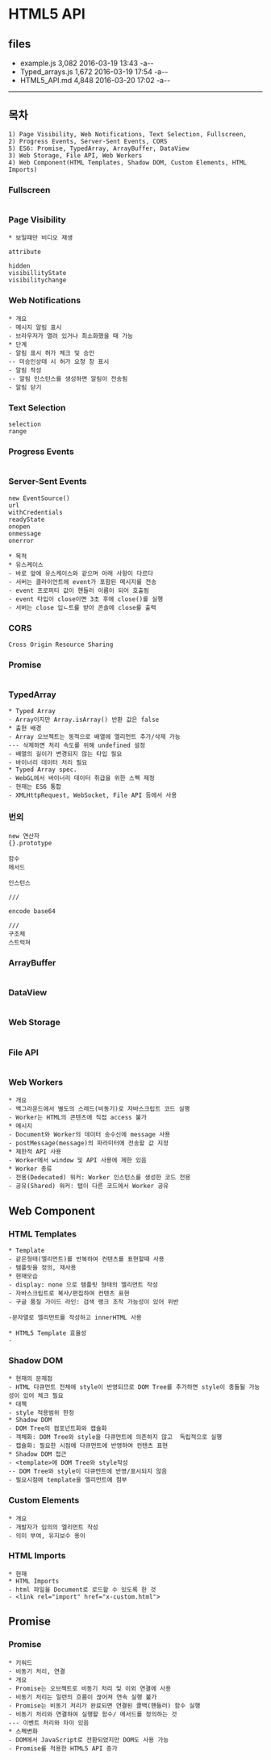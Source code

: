 # HTML5 API 

## files

* example.js	3,082	2016-03-19 13:43	-a--
* Typed_arrays.js	1,672	2016-03-19 17:54	-a--
* HTML5_API.md	4,848	2016-03-20 17:02	-a--

***

## 목차

```
1) Page Visibility, Web Notifications, Text Selection, Fullscreen,
2) Progress Events, Server-Sent Events, CORS
5) ES6: Promise, TypedArray, ArrayBuffer, DataView
3) Web Storage, File API, Web Workers
4) Web Component(HTML Templates, Shadow DOM, Custom Elements, HTML Imports)
```

### Fullscreen

```

```

### Page Visibility 

```
* 보일때만 비디오 재생

attribute

hidden
visibillityState
visibilitychange
```

### Web Notifications 

```
* 개요
- 메시지 알림 표시
- 브라우저가 열려 있거나 최소화했을 때 가능
* 단계
- 알림 표시 허가 체크 및 승인
-- 미승인상태 시 허가 요청 창 표시
- 알림 작성
-- 알림 인스턴스를 생성하면 알림이 전송됨
- 알림 닫기

```

### Text Selection 

```
selection
range
```

### Progress Events

```

```

### Server-Sent Events

```
new EventSource()
url
withCredentials
readyState
onopen
onmessage
onerror

* 목적
* 유스케이스
- 바로 앞에 유스케이스와 같으며 아래 사항이 다르다
- 서버는 클라이언트에 event가 포함된 메시지를 전송
- event 프로퍼티 값이 핸들러 이름이 되어 호출됨
- event 타입이 close이면 3초 후에 close()를 실행
- 서버는 close 입ㄴ트를 받아 콘솔에 close를 출력

```

### CORS

```
Cross Origin Resource Sharing
```

### Promise

```

```

### TypedArray 

```
* Typed Array
- Array이지만 Array.isArray() 반환 값은 false
* 출현 배경
- Array 오브젝트는 동적으로 배열에 엘리먼트 추가/삭제 가능
--- 삭제하면 처리 속도를 위해 undefined 설정
- 배열의 길이가 변경되지 않는 타입 필요
- 바이너리 데이터 처리 필요
* Typed Array spec.
- WebGL에서 바이너리 데이터 취급을 위한 스펙 제정
- 현재는 ES6 통합
- XMLHttpRequest, WebSocket, File API 등에서 사용
```

### 번외

```
new 연산자
{}.prototype

함수
메서드

인스턴스

///

encode base64

///
구조체
스트럭쳐

```


### ArrayBuffer 

```

```

### DataView

```

```

### Web Storage

~~~

~~~

### File API

~~~

~~~

### Web Workers

~~~
* 개요
- 백그라운드에서 별도의 스레드(비동기)로 자바스크립트 코드 실행
- Worker는 HTML의 콘텐츠에 직접 access 불가
* 메시지
- Document와 Worker의 데이터 송수신에 message 사용
- postMessage(message)의 파라미터에 전송할 값 지정
* 제한적 API 사용
- Worker에서 window 및 API 사용에 제한 있음
* Worker 종류
- 전용(Dedecated) 워커: Worker 인스턴스를 생성한 코드 전용
- 공유(Shared) 워커: 탭이 다른 코드에서 Worker 공유
~~~

## Web Component

### HTML Templates

```
* Template
- 같은형태(엘리먼트)를 반복하여 컨텐츠를 표현할때 사용
- 템플릿을 정의, 재사용
* 현재모습
- display: none 으로 템플릿 형태의 엘리먼트 작성
- 자바스크립트로 복사/편집하여 컨텐츠 표현
- 구글 품질 가이드 라인: 검색 랭크 조작 가능성이 있어 위반

-문자열로 엘리먼트를 작성하고 innerHTML 사용

* HTML5 Template 효율성
-

```

### Shadow DOM

```
* 현재의 문제점
- HTML 다큐먼트 전체에 style이 반영되므로 DOM Tree를 추가하면 style이 충돌될 가능성이 있어 체크 필요
* 대첵
- style 적용범위 한정
* Shadow DOM
- DOM Tree의 컴포넌트화와 캡슐화
- 객체화: DOM Tree와 style을 다큐먼트에 의존하지 않고  독립적으로 실행
- 캡슐화: 필요한 시점에 다큐먼트에 반영하여 컨텐츠 표현
* Shadow DOM 접근
- <template>에 DOM Tree와 style작성
-- DOM Tree와 style이 다큐먼트에 반영/표시되지 않음
- 필요시점에 template을 엘리먼트에 첨부

```

### Custom Elements

```
* 개요
- 개발자가 임의의 엘리먼트 작성
- 의미 부여, 유지보수 용이
```

### HTML Imports

```
* 현재
* HTML Imports
- html 파일을 Document로 로드할 수 있도록 한 것
- <link rel="import" href="x-custom.html">
```

## Promise

### Promise

```
* 키워드
- 비동기 처리, 연결
* 개요
- Promise는 오브젝트로 비동기 처리 및 이외 연결에 사용
- 비동기 처리는 일련의 흐름이 끊어져 연속 실행 불가
- Promise는 비동기 처리가 완료되면 연결된 콜백(핸들러) 함수 실행
- 비동기 처리와 연결하여 실행할 함수/ 메서드를 정의하는 것
--- 이벤트 처리와 차이 있음
* 스펙변화
- DOM에서 JavaScript로 전환되었지만 DOM도 사용 가능
- Promise를 적용한 HTML5 API 증가
```